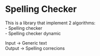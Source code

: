 # Spelling Checker
This is a library that implement 2 algorithms:<br/>
    - Spelling checker<br/>
    - Spelling checker dynamic<br/>
    
Input -> Generic text<br/>
Output -> Spelling correcions<br/>
